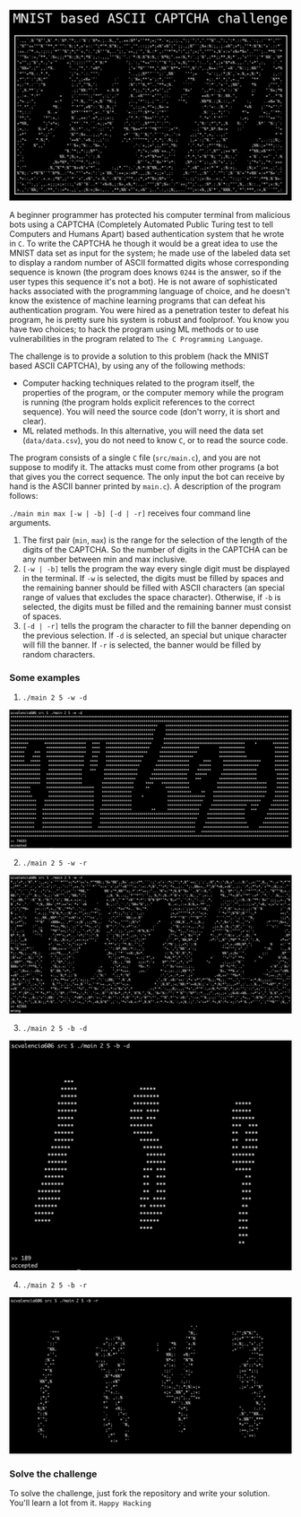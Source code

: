 ![](img/banner.png)

A beginner programmer has protected his computer terminal from malicious bots using a CAPTCHA (Completely Automated Public Turing test to tell Computers and Humans Apart) based authentication system that he wrote in `C`. To write the CAPTCHA he though it would be a great idea to use the MNIST data set as input for the system; he made use of the labeled data set to display a random number of ASCII formatted digits whose corresponding sequence is known (the program does knows `0244` is the answer, so if the user types this sequence it's not a bot). He is not aware of sophisticated hacks associated with the programming language of choice, and he doesn't know the existence of machine learning programs that can defeat his authentication program. You were hired as a penetration tester to defeat his program, he is pretty sure his system is robust and foolproof. You know you have two choices; to hack the program using ML methods or to use vulnerabilities in the program related to `The C Programming Language`.

The challenge is to provide a solution to this problem (hack the MNIST based ASCII CAPTCHA), by using any of the following methods:

* Computer hacking techniques related to the program itself, the properties of the program, or the computer memory while the program is running (the program holds explicit references to the correct sequence). You will need the source code (don't worry, it is short and clear).
* ML related methods. In this alternative, you will need the data set (`data/data.csv`), you do not need to know `C`, or to read the source code.

The program consists of a single `C` file (`src/main.c`), and you are not suppose to modify it. The attacks must come from other programs (a bot that gives you the correct sequence. The only input the bot can receive by hand is the ASCII banner printed by `main.c`). A description of the program follows:

`./main min max [-w | -b] [-d | -r]` receives four command line arguments. 

1. The first pair (`min`, `max`) is the range for the selection of the length of the digits of the CAPTCHA. So the number of digits in the CAPTCHA can be any number between min and max inclusive.
2. `[-w | -b]` tells the program the way every single digit must be displayed in the terminal. If `-w` is selected, the digits must be filled by spaces and the remaining banner should be filled with ASCII characters (an special range of values that excludes the space character). Otherwise, if `-b` is selected, the digits must be filled and the remaining banner must consist of spaces.
3. `[-d | -r]` tells the program the character to fill the banner depending on the previous selection. If `-d` is selected, an special but unique character will fill the banner. If `-r` is selected, the banner would be filled by random characters.

### Some examples

1. `./main 2 5 -w -d`

![](img/example01.png)

2. `./main 2 5 -w -r`

![](img/example02.png)

3. `./main 2 5 -b -d`

![](img/example03.png)

4. `./main 2 5 -b -r`

![](img/example04.png)

### Solve the challenge

To solve the challenge, just fork the repository and write your solution. You'll learn a lot from it. `Happy Hacking`


